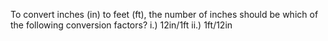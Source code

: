 To convert inches (in) to feet (ft), the number of inches should be which of the following conversion factors?
i.) 12in/1ft       ii.) 1ft/12in

